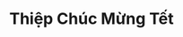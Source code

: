 ---
layout: "category-page"
title: "Thiệp Chúc Mừng Tết"
description: "Tải miễn phí file đồ hoạ vector Thiệp Chúc Mừng Tết png jpg pdf ai crd..."
permalink: "/category/thiep-chuc-mung-tet/"
image: "/assets/images/affiliates.jpg"
color: "#121826"
---